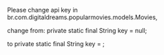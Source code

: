Please change api key in br.com.digitaldreams.popularmovies.models.Movies, 

change from:
private static final String key = null; 

to
private static final String key = <YOUR API KEY>;
